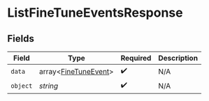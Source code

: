 # ListFineTuneEventsResponse


## Fields

| Field                                                        | Type                                                         | Required                                                     | Description                                                  |
| ------------------------------------------------------------ | ------------------------------------------------------------ | ------------------------------------------------------------ | ------------------------------------------------------------ |
| `data`                                                       | array<[FineTuneEvent](../../models/shared/FineTuneEvent.md)> | :heavy_check_mark:                                           | N/A                                                          |
| `object`                                                     | *string*                                                     | :heavy_check_mark:                                           | N/A                                                          |